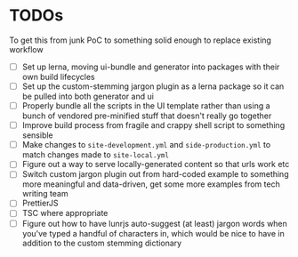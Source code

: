 # TODOs

To get this from junk PoC to something solid enough to replace existing workflow

* [ ] Set up lerna, moving ui-bundle and generator into packages with their own build lifecycles
* [ ] Set up the custom-stemming jargon plugin as a lerna package so it can be pulled into both generator and ui
* [ ] Properly bundle all the scripts in the UI template rather than using a bunch of vendored pre-minified stuff that doesn't really go together
* [ ] Improve build process from fragile and crappy shell script to something sensible
* [ ] Make changes to `site-development.yml` and `side-production.yml` to match changes made to `site-local.yml`
* [ ] Figure out a way to serve locally-generated content so that urls work etc
* [ ] Switch custom jargon plugin out from hard-coded example to something more meaningful and data-driven, get some more examples from tech writing team
* [ ] PrettierJS
* [ ] TSC where appropriate
* [ ] Figure out how to have lunrjs auto-suggest (at least) jargon words when you've typed a handful of characters in, which would be nice to have in addition to the custom stemming dictionary
